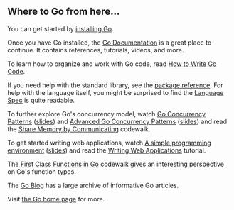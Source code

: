 ## Where to Go from here...

You can get started by [installing Go](/doc/install/).

Once you have Go installed, the [Go Documentation](/doc/) is a great place to continue. It contains references, tutorials, videos, and more.

To learn how to organize and work with Go code, read [How to Write Go Code](/doc/code).

If you need help with the standard library, see the [package reference](/pkg/). For help with the language itself, you might be surprised to find the [Language Spec](/ref/spec) is quite readable.

To further explore Go's concurrency model, watch [Go Concurrency Patterns](https://www.youtube.com/watch?v=f6kdp27TYZs) ([slides](/talks/2012/concurrency.slide)) and [Advanced Go Concurrency Patterns](https://www.youtube.com/watch?v=QDDwwePbDtw) ([slides](/talks/2013/advconc.slide)) and read the [Share Memory by Communicating](/doc/codewalk/sharemem/) codewalk.

To get started writing web applications, watch [A simple programming environment](https://vimeo.com/53221558) ([slides](/talks/2012/simple.slide)) and read the [Writing Web Applications](/doc/articles/wiki/) tutorial.

The [First Class Functions in Go](/doc/codewalk/functions/) codewalk gives an interesting perspective on Go's function types.

The [Go Blog](/blog/) has a large archive of informative Go articles.

Visit [the Go home page](/) for more.